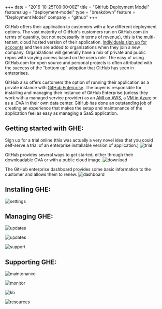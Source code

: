 +++
date = "2016-10-25T00:00:00Z"
title = "GitHub Deployment Model"
featureslug = "deployment-model"
type = "breakdown"
feature = "Deployment Model"
company = "github"
+++

GitHub offers their application to customers with a few different deployment options. The vast majority of GitHub's customers run on GitHub.com (in terms of quantity, but not necessarily in terms of revenue), this is the multi-tenant, cloud hosted version of their application. [Individuals sign up for accounts](../blog/user-centric-v-team-centric) and then are added to organizations when they join a new company. Organizations will generally have a mix of private and public repos with varying access based on the users role. The easy of using GitHub.com for open source and personal projects is often attributed with the success of the "bottom up" adoption that GitHub has seen in enterprises.

GitHub also offers customers the option of running their application as a private instance with [GitHub Enterprise](https://enterprise.github.com/). The buyer is responsible for installing and managing their instance of GitHub Enterprise (unless they work with a managed service provider) as an [AMI on AWS](https://enterprise.github.com/aws), a [VM in Azure](https://enterprise.github.com/microsoft/) or as a .OVA in their own data center. GitHub has done an outstanding job of creating an experience that makes the setup and maintenance of the application feel as easy as managing a SaaS application.

## Getting started with GHE:
Sign up for a trial online (this was actually a very novel idea that you could self-serve a trial of an enterprise installable version of application.)
![trial](/github/images/ghe-trial.png)

GitHub provides several ways to get started, either through their downloadable OVA or with a public cloud image.
![download](/github/images/ghe-download.png)

The GitHub enterprise dashboard provides some basic information to the customer and allows them to renew.
![dashboard](/github/images/ghe-dashboard.png)

## Installing GHE:
![settings](/github/images/ghe-settings.png)

## Managing GHE:

![updates](/github/images/ghe-auto-updates.png)

![updates](/github/images/ghe-updates-enabled.png)

![support](/github/images/ghe-maintenance.png)

## Supporting GHE:

![maintenance](/github/images/ghe-support.png)

![monitor](/github/images/ghe-monitor.png)

![kb](/github/images/ghe-knowledgebase.png)

![resources](/github/images/ghe-resources.png)

